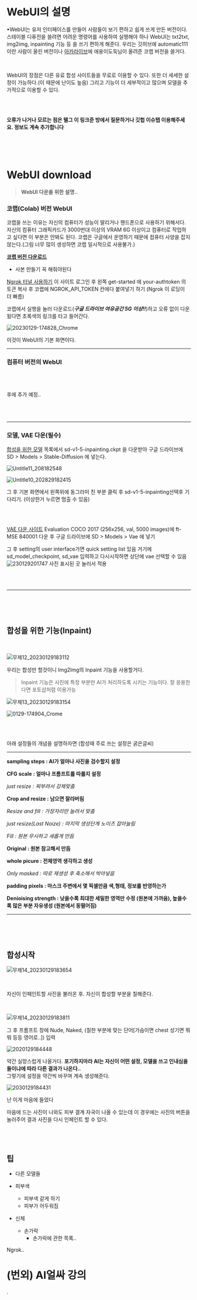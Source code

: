 # WebUI의 설명 

•WebUI는 유저 인터페이스를 만들어 사람들이 보기 편하고 쉽게
  쓰게 만든 버전이다. 스테이블 디퓨전을 쓸려면 어려운 명령어를
  사용하여 실행해야 하나 WebUI는 txt2txt, img2img, inpainting 기능 등
  을 쓰기 편하게 해준다. 우리는 깃허브에 automatic111이란 
  사람이 올린 버전이나 [아카라이브](https://arca.live/b/aiart/60472214)에
  애옹이도둑님이 올려준 코랩 버전을 쓸거다.

<br/>

WebUI의 장점은 다른 유료 합성 사이트들을 무료로 이용할 수 있다.
또한 더 세세한 설정이 가능하다.(이 때문에 난이도 높음) 그리고
기능이 더 세부적이고 많으며 모델을 추가적으로 이용할 수 있다.

<br/>
<br/>

**오류가 나거나 모르는 점은 텔그 이 링크준 방에서 질문하거나 깃헙 이슈탭
이용해주세요. 정보도 계속 추가합니다**

<br/>
<br/>
<br/>

# WebUI download

> **WebUI 다운을 위한 설명..**

### 코랩(Colab) 버전 WebUI

코랩을 쓰는 이유는 자신의 컴퓨터가 성능이 딸리거나 핸드폰으로
사용하기 위해서다. 자신의 컴퓨터 그래픽카드가 3000번대 이상의
VRAM 6G 이상이고 컴퓨터로 작업하고 싶다면 이 부분은 안봐도 된다.
코랩은 구글에서 운영하기 때문에 컴퓨터 사양을 잡지 않는다.(그림 너무
많이 생성하면 코랩 일시적으로 사용불가.)

**[코랩 버전 다운로드](https://colab.research.google.com/drive/1nBaePtwcW_ds7OQdFebcxB91n_aORQY5#scrollTo=UGSqtUJPJoOj)**

* 사본 만들기 꼭 해줘야된다

[Ngrok 터널 사용하기](https://dashboard.ngrok.com/get-started/your-authtoken)
이 사이트 로그인 후 왼쪽 get-started 에 your-authtoken 의 토큰 복사 후
코랩에 NGROK_API_TOKEN 칸에다 붙여넣기 하기 (Ngrok 이 로딩이 더 빠름)

코랩에서 실행을 눌러 다운로드(***구글 드라이브 여유공간 5G 이상!!***)하고
오류 없이 다운됬다면 초록색의 링크를 타고 들어간다.

![20230129-174828_Chrome](https://user-images.githubusercontent.com/123804566/215316943-43432151-daa3-4e6b-bf9a-0865158e629f.jpg)


이것이 WebUI의 기본 화면이다. 
<br/>
***
### 컴퓨터 버전의 WebUI
<br/>
<br/>
<br/>
후에 추가 예정..
<br/>
<br/>
<br/>
<br/>

***

### 모델, VAE 다운(필수)

[합성을 위한 모델](https://huggingface.co/runwayml/stable-diffusion-inpainting/tree/main)
목록에서 sd-v1-5-inpainting.ckpt 을 다운받아
구글 드라이브에 SD > Models > Stable-Diffusion 에 넣는다.

![Untitle11_208182548](https://user-images.githubusercontent.com/123804566/215317239-c52db694-c459-4481-8e37-9b73a07502d4.png)

![Untitle10_202829182415](https://user-images.githubusercontent.com/123804566/215317287-c76089a7-b9c0-48ba-ab9b-0db01fd9585a.png)

그 후 기본 화면에서 왼쪽위에 동그라미 친 부분 클릭 후
sd-v1-5-inpainting선택후 기다리기.
(이상한거 누르면 멈출 수 있음)

<br/>
<br/>

[VAE 다운 사이트](https://huggingface.co/stabilityai/sd-vae-ft-mse)
Evaluation COCO 2017 (256x256, val, 5000 images)에
ft-MSE  840001 다운 후 구글 드라이브에 SD > Models > Vae 에 넣기

그 후 setting의 user interface가면 quick setting list 있음 
거기에 sd_model_checkpoint, sd_vae 입력하고 다시시작하면 상단에 vae 선택할 수 있음
![230129201747](https://user-images.githubusercontent.com/123804566/215322807-c9080826-3209-49a6-93ad-791de62035ac.png)
사진 표시된 곳 눌러서 적용

<br/>
<br/>

***

<br/>
<br/>
<br/>

## 합성을 위한 기능(Inpaint)
<br/>

![무제12_20230129183112](https://user-images.githubusercontent.com/123804566/215317664-4ec372b5-14f8-4766-8b2a-524895714f5a.png)

우리는 합성만 할것이니 Img2Img의
Inpaint 기능을 사용할거다.

> Inpaint 기능은 사진에 특정 부분만 AI가 처리하도록 시키는
기능이다. 잘 응용한다면 포토샵처럼 이용가능

![무제13_20230129183154](https://user-images.githubusercontent.com/123804566/215317667-f550de6f-18ca-4a85-a833-36b487227d6a.png)

![0129-174904_Crome](https://user-images.githubusercontent.com/123804566/215317748-2670de61-8ef5-404e-9158-c35e3d517520.jpg)

<br/>
<br/>

아래 설정들의 개념을 설명하자면 (합성때 주로 쓰는 설정은 굵은글씨)

***

**sampling steps : AI가 얼마나 사진을 검수할지 설정**

**CFG scale : 얼마나 프롬프트를 따를지 설정**

_just resize : 찌부려서 강제맞춤_

**Crop and resize : 남으면 잘라버림**

_Resize and fill : 가장자리만 늘려서 맞춤_

_just resize(Last Noize) : 마지막 생성단계 노이즈 잡아늘림_

_Fill : 원본 무시하고 새롭게 만듬_

**Original : 원본 참고해서 만듬**

**whole picure : 전체영역 생각하고 생성**

_Only masked : 따로 재생성 후 축소해서 박아넣음_

**padding pixels : 마스크 주변에서 몇 픽셀만큼 색,형태, 정보를 반영하는가**

**Denioising strength : 낮을수록 최대한 세밀한 영역만 수정 (원본에 가까움),
   높을수록 많은 부분 자유생성 (원본에서 동떨어짐)**

***

<br/>
<br/>
<br/>

## 합성시작

![무제14_20230129183654](https://user-images.githubusercontent.com/123804566/215317929-b83f8765-32e7-4540-9d7f-5103eb6e5e0b.png)
 
<br/>

자신이 인페인트할 사진을 불러온 후. 자신이 합성할 부분을 
칠해준다.

<br/>

![무제14_20230129183811](https://user-images.githubusercontent.com/123804566/215317930-2ed923c0-3d2d-4b77-a60b-6becfd956461.png)

그 후 프롬프트 창에 Nude, Naked, (칠한 부분에 맞는 단어[가슴이면 chest 성기면 뭐뭐 등등 영어로..]) 입력

![2020129184448](https://user-images.githubusercontent.com/123804566/215318228-ba421f22-4ad3-4a7e-8821-eb72da2cec83.png)

약간 실망스럽게 나올거다. **포기하지마라 AI는 자신이 어떤 설정, 모델을 쓰고
인내심을 들이냐에 따라 다른 결과가 나온다..**
<br/>
그렇기에 설정을 약간씩 바꾸며 계속 생성해준다.

![2030129184431](https://user-images.githubusercontent.com/123804566/215318323-35a1144b-61fc-4147-a1c8-71e432507be4.png)


난 이게 마음에 들었다

마음에 드는 사진이 나와도 피부 결계 자국이 나올 수 있는데 
이 경우에는 사진의 버튼을 눌러주어 결과 사진을 다시 인페인트
할 수 있다. 
<br/>
<br/>
<br/>
<br/>
## 팁

* 다른 모델들

* 피부색 
   * 피부색 같게 하기
   * 피부가 어두워짐

* 신체
   * 손가락
      * 손가락에 관한 목록..

Ngrok..

# (번외) AI얼싸 강의

.
